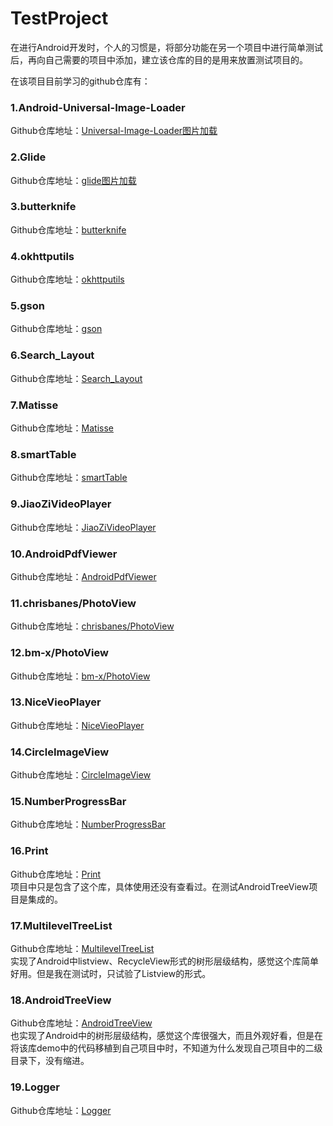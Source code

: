 # TestProject
在进行Android开发时，个人的习惯是，将部分功能在另一个项目中进行简单测试后，再向自己需要的项目中添加，建立该仓库的目的是用来放置测试项目的。

在该项目目前学习的github仓库有：
### 1.Android-Universal-Image-Loader
Github仓库地址：[Universal-Image-Loader图片加载](https://github.com/nostra13/Android-Universal-Image-Loader "Universal-Image-Loader")   

### 2.Glide
Github仓库地址：[glide图片加载](https://github.com/bumptech/glide "glide")  

### 3.butterknife
Github仓库地址：[butterknife](https://github.com/JakeWharton/butterknife "butterknife")

### 4.okhttputils
Github仓库地址：[okhttputils](https://github.com/hongyangAndroid/okhttputils "okhttputils")  

### 5.gson
Github仓库地址：[gson](https://github.com/google/gson "gson")    

### 6.Search_Layout
Github仓库地址：[Search_Layout](https://github.com/Carson-Ho/Search_Layout "Search_Layout") 

### 7.Matisse
Github仓库地址：[Matisse](https://github.com/zhihu/Matisse "Matisse") 

### 8.smartTable
Github仓库地址：[smartTable](https://github.com/huangyanbin/smartTable "smartTable") 

### 9.JiaoZiVideoPlayer
Github仓库地址：[JiaoZiVideoPlayer](https://github.com/Jzvd/JiaoZiVideoPlayer "JiaoZiVideoPlayer") 

### 10.AndroidPdfViewer
Github仓库地址：[AndroidPdfViewer](https://github.com/barteksc/AndroidPdfViewer "AndroidPdfViewer") 

### 11.chrisbanes/PhotoView
Github仓库地址：[chrisbanes/PhotoView](https://github.com/chrisbanes/PhotoView "PhotoView") 

### 12.bm-x/PhotoView
Github仓库地址：[bm-x/PhotoView](https://github.com/bm-x/PhotoView "PhotoView") 

### 13.NiceVieoPlayer
Github仓库地址：[NiceVieoPlayer](https://github.com/xiaoyanger0825/NiceVieoPlayer "NiceVieoPlayer")

### 14.CircleImageView
Github仓库地址：[CircleImageView](https://github.com/hdodenhof/CircleImageView "CircleImageView")

### 15.NumberProgressBar
Github仓库地址：[NumberProgressBar](https://github.com/daimajia/NumberProgressBar "NumberProgressBar")

### 16.Print
Github仓库地址：[Print](https://github.com/johnkil/Print/ "Print")  
项目中只是包含了这个库，具体使用还没有查看过。在测试AndroidTreeView项目是集成的。

### 17.MultilevelTreeList
Github仓库地址：[MultilevelTreeList](https://github.com/zhangke3016/MultilevelTreeList "MultilevelTreeList")  
实现了Android中listview、RecycleView形式的树形层级结构，感觉这个库简单好用。但是我在测试时，只试验了Listview的形式。

### 18.AndroidTreeView
Github仓库地址：[AndroidTreeView](https://github.com/bmelnychuk/AndroidTreeView "AndroidTreeView")  
也实现了Android中的树形层级结构，感觉这个库很强大，而且外观好看，但是在将该库demo中的代码移植到自己项目中时，不知道为什么发现自己项目中的二级目录下，没有缩进。

### 19.Logger
Github仓库地址：[Logger](https://github.com/orhanobut/logger "Logger")  
